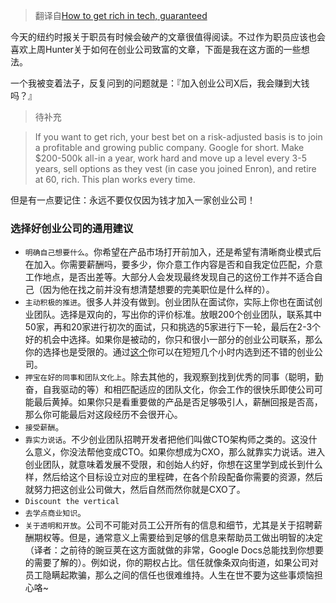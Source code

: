 > 翻译自[How to get rich in tech, guaranteed](http://startupljackson.com/post/135800367395/how-to-get-rich-in-tech-guaranteed)

今天的纽约时报关于职员有时候会破产的文章很值得阅读。不过作为职员应该也会喜欢上周Hunter关于如何在创业公司致富的文章，下面是我在这方面的一些想法。

一个我被变着法子，反复问到的问题就是：『加入创业公司X后，我会赚到大钱吗？』

> 待补充

> If you want to get rich, your best bet on a risk-adjusted basis is to join a profitable and growing public company. Google for short. Make $200-500k all-in a year, work hard and move up a level every 3-5 years, sell options as they vest (in case you joined Enron), and retire at 60, rich. This plan works every time.

但是有一点要记住：永远不要仅仅因为钱才加入一家创业公司！

### 选择好创业公司的通用建议

- `明确自己想要什么`。你希望在产品市场打开前加入，还是希望有清晰商业模式后在加入。你需要薪酬吗，要多少，你介意工作内容是否和自我定位匹配，介意工作地点，是否出差等。大部分人会发现最终发现自己的这份工作并不适合自己（因为他在找之前并没有想清楚想要的完美职位是什么样的）。
- `主动积极的推进`。很多人并没有做到。创业团队在面试你，实际上你也在面试创业团队。选择是双向的，写出你的评价标准。放眼200个创业团队，联系其中50家，再和20家进行初次的面试，只和挑选的5家进行下一轮，最后在2-3个好的机会中选择。如果你是被动的，你只和很小一部分的创业公司联系，那么你的选择也是受限的。通过[这个](https://angel.co/jobs)你可以在短短几个小时内选到还不错的创业公司。
- `押宝在好的同事和团队文化上`。除去其他的，我观察到找到优秀的同事（聪明，勤奋，自我驱动的等）和相匹配适应的团队文化，你会工作的很快乐即使公司可能最后黄掉。如果你只是看重要做的产品是否足够吸引人，薪酬回报是否高，那么你可能最后对这段经历不会很开心。
- `接受薪酬`。
- `靠实力说话`。不少创业团队招聘开发者把他们叫做CTO架构师之类的。这没什么意义，你没法帮他变成CTO。如果你想成为CXO，那么就靠实力说话。进入创业团队，就意味着发展不受限，和创始人约好，你想在这里学到成长到什么样，然后给这个目标设立对应的里程碑，在各个阶段配备你需要的资源，然后就努力把这创业公司做大，然后自然而然你就是CXO了。
- `Discount the vertical`
- `去学点商业知识`。
- `关于透明和开放`。公司不可能对员工公开所有的信息和细节，尤其是关于招聘薪酬期权等。但是，通常意义上需要给到足够的信息来帮助员工做出明智的决定（译者：之前待的豌豆荚在这方面就做的非常，Google Docs总能找到你想要的需要了解的）。例如说，你的期权占比。信任就像条双向街道，如果公司对员工隐瞒起欺骗，那么之间的信任也很难维持。人生在世不要为这些事烦恼担心咯~


